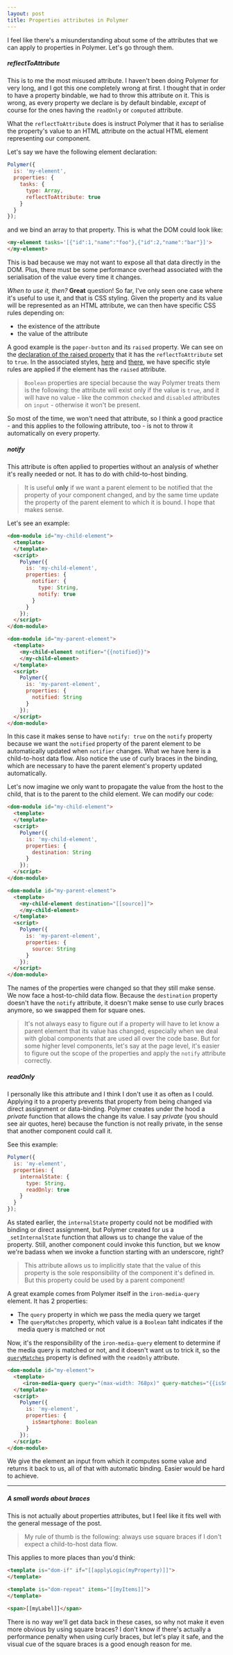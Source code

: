 ```yaml
---
layout: post
title: Properties attributes in Polymer
---
```


I feel like there's a misunderstanding about some of the attributes that we can apply to properties in Polymer. Let's go through them.

##### reflectToAttribute
This is to me the most misused attribute.
I haven't been doing Polymer for very long, and I got this one completely wrong at first.
I thought that in order to have a property bindable, we had to throw this attribute on it. This is wrong, as every property we declare is by default bindable, *except* of course for the ones having the `readOnly` or `computed` attribute.

What the `reflectToAttribute` does is instruct Polymer that it has to serialise the property's value to an HTML attribute on the actual HTML element representing our component.

Let's say we have the following element declaration:

```javascript
Polymer({
  is: 'my-element',
  properties: {
    tasks: {
      type: Array,
      reflectToAttribute: true
    }
  }
});
```

 and we bind an array to that property. This is what the DOM could look like:

```html
<my-element tasks='[{"id":1,"name":"foo"},{"id":2,"name":"bar"}]'>
</my-element>
```

This is bad because we may not want to expose all that data directly in the DOM. Plus, there must be some performance overhead associated with the serialisation of the value every time it changes.


*When to use it, then?*
**Great** question!
So far, I've only seen one case where it's useful to use it, and that is CSS styling.
Given the property and its value will be represented as an HTML attribute, we can then have specific CSS rules depending on:

 + the existence of the attribute
 + the value of the attribute

A good example is the `paper-button` and its `raised` property.
We can see on the [declaration of the raised property](https://github.com/PolymerElements/paper-button/blob/08553a8c5e4d27fc6180bbcfb952f86b38b51345/paper-button.html#L147) that it has the `reflectToAttribute` set to `true`.
In the associated styles, [here](https://github.com/PolymerElements/paper-button/blob/08553a8c5e4d27fc6180bbcfb952f86b38b51345/paper-button.html#L104) and [there](https://github.com/PolymerElements/paper-button/blob/08553a8c5e4d27fc6180bbcfb952f86b38b51345/paper-button.html#L109), we have specific style rules are applied if the element has the `raised` attribute.
> `Boolean` properties are special because the way Polymer treats them is the following: the attribute will exist only if the value is `true`, and it will have no value - like the common `checked` and `disabled` attributes on `input` - otherwise it won't be present.

So most of the time, we won't need that attribute, so I think a good practice - and this applies to the following attribute, too - is not to throw it automatically on every property.

##### notify
This attribute is often applied to properties without an analysis of whether it's really needed or not. It has to do with child-to-host binding.

> It is useful **only** if we want a parent element to be notified that the property of your component changed, and by the same time update the property of the parent element to which it is bound. I hope that makes sense.

Let's see an example:

```html
<dom-module id="my-child-element">
  <template>
  </template>
  <script>
    Polymer({
      is: 'my-child-element',
      properties: {
        notifier: {
          type: String,
          notify: true
        }
      }
    });
  </script>
</dom-module>

<dom-module id="my-parent-element">
  <template>
    <my-child-element notifier="{{notified}}">
    </my-child-element>
  </template>
  <script>
    Polymer({
      is: 'my-parent-element',
      properties: {
        notified: String
      }
    });
  </script>
</dom-module>
```

In this case it makes sense to have `notify: true` on the `notify` property because we want the `notified` property of the parent element to be automatically updated when `notifier` changes. What we have here is a child-to-host data flow. Also notice the use of curly braces in the binding, which are necessary to have the parent element's property updated automatically.

Let's now imagine we only want to propagate the value from the host to the child, that is to the parent to the child element. We can modify our code:

```html
<dom-module id="my-child-element">
  <template>
  </template>
  <script>
    Polymer({
      is: 'my-child-element',
      properties: {
        destination: String
      }
    });
  </script>
</dom-module>

<dom-module id="my-parent-element">
  <template>
    <my-child-element destination="[[source]]">
    </my-child-element>
  </template>
  <script>
    Polymer({
      is: 'my-parent-element',
      properties: {
        source: String
      }
    });
  </script>
</dom-module>
```

The names of the properties were changed so that they still make sense. We now face a host-to-child data flow. Because the `destination` property doesn't have the `notify` attribute, it doesn't make sense to use curly braces anymore, so we swapped them for square ones.

>It's not always easy to figure out if a property will have to let know a parent element that its value has changed, especially when we deal with global components that are used all over the code base. But for some higher level components, let's say at the page level, it's easier to figure out the scope of the properties and apply the `notify` attribute correctly.

##### readOnly
I personally like this attribute and I think I don't use it as often as I could. Applying it to a property prevents that property from being changed via direct assignment or data-binding. Polymer creates under the hood a *private* function that allows the change its value. I say *private* (you should see air quotes, here) because the function is not really private, in the sense that another component could call it.

See this example:

```javascript
Polymer({
  is: 'my-element',
  properties: {
    internalState: {
      type: String,
      readOnly: true
    }
  }
});
```

As stated earlier, the `internalState` property could not be modified with binding or direct assignment, but Polymer created for us a `_setInternalState` function that allows us to change the value of the property. Still, another component could invoke this function, but we know we're badass when we invoke a function starting with an underscore, right?

> This attribute allows us to implicitly state that the value of this property is the sole responsibility of the component it's defined in. But this property could be used by a parent component!

A great example comes from Polymer itself in the `iron-media-query` element. It has 2 properties:

 + The `query` property in which we pass the media query we target
 + The `queryMatches` property, which value is a `Boolean` taht indicates if the media query is matched or not

Now, it's the responsibility of the `iron-media-query` element to determine if the media query is matched or not, and it doesn't want us to trick it, so the [`queryMatches`](https://github.com/PolymerElements/iron-media-query/blob/a9dd58cd50bb9f203a7beef15282bf74e48563a8/iron-media-query.html#L38) property is defined with the `readOnly` attribute.

```html
<dom-module id="my-element">
  <template>
     <iron-media-query query="(max-width: 768px)" query-matches="{{isSmartphone}}"></iron-media-query>
  </template>
  <script>
    Polymer({
      is: 'my-element',
      properties: {
        isSmartphone: Boolean
      }
    });
  </script>
</dom-module>
```

We give the element an input from which it computes some value and returns it back to us, all of that with automatic binding. Easier would be hard to achieve.

---

##### A small words about braces
This is not actually about properties attributes, but I feel like it fits well with the general message of the post.

> My rule of thumb is the following: always use square braces if I don't expect a child-to-host data flow.

This applies to more places than you'd think:

```html
<template is="dom-if" if="[[applyLogic(myProperty)]]">
</template>

<template is="dom-repeat" items="[[myItems]]">
</template>

<span>[[myLabel]]</span>
```

There is no way we'll get data back in these cases, so why not make it even more obvious by using square braces?
I don't know if there's actually a performance penalty when using curly braces, but let's play it safe, and the visual cue of the square braces is a good enough reason for me.
